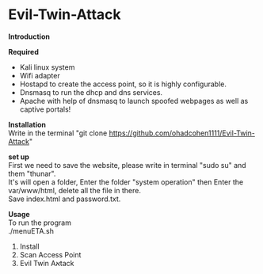 # Evil-Twin-Attack

**Introduction**  



**Required**  
- Kali linux system  
- Wifi adapter
- Hostapd to create the access point, so it is highly configurable.  
- Dnsmasq to run the dhcp and dns services.  
- Apache with help of dnsmasq to launch spoofed webpages as well as captive portals!  


**Installation**   
Write in the terminal "git clone https://github.com/ohadcohen1111/Evil-Twin-Attack" 

**set up**  
First we need to save the website, please write in terminal "sudo su" and them "thunar".  
It's will open a folder, Enter the folder "system operation" then Enter the  var/www/html, delete all the file in there.  
Save index.html and password.txt.

**Usage**  
To run the program   
./menuETA.sh  

1) Install
2) Scan Access Point  
3) Evil Twin Aאtack

